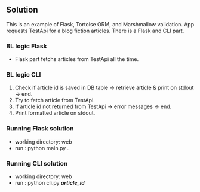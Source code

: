 ## Solution

This is an example of Flask, Tortoise ORM, and Marshmallow validation. App requests TestApi for a blog fiction articles.
There is a Flask and CLI part.

### BL logic Flask

- Flask part fetchs articles from TestApi all the time.

### BL logic CLI

1. Check if article id is saved in DB table -> retrieve article & print on stdout -> end.
2. Try to fetch article from TestApi.
3. If article id not returned from TestApi -> error messages -> end.
4. Print formatted article on stdout.

### Running Flask solution
- working directory: web 
- run : python main.py .

### Running CLI solution
- working directory: web 
- run : python cli.py ***article_id***

